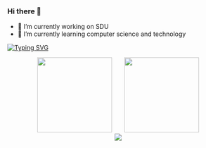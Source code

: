 ### Hi there 👋
- 🔭 I’m currently working on SDU
- 🌱 I’m currently learning computer science and technology
<!--
**lvszl/lvszl** is a ✨ _special_ ✨ repository because its `README.md` (this file) appears on your GitHub profile.

Here are some ideas to get you started:

- 🔭 I’m currently working on SDU
- 🌱 I’m currently learning ...
- 👯 I’m looking to collaborate on ...
- 🤔 I’m looking for help with ...
- 💬 Ask me about ...
- 📫 How to reach me: ...
- 😄 Pronouns: ...
- ⚡ Fun fact: ...
-->
[![Typing SVG](https://readme-typing-svg.herokuapp.com?font=Fira+Code&pause=1000&width=435&lines=%E4%BA%B2%E7%88%B1%E7%9A%84%E6%9C%8B%E5%8F%8B%EF%BC%8C%E4%BD%A0%E5%A5%BD%E5%91%80%F0%9F%91%8B;Jump%EF%BC%81Jump%EF%BC%81Jump%EF%BC%81;%E6%B0%B8%E8%BF%9C%E5%B9%B4%E8%BD%BB%EF%BC%8C%E6%B0%B8%E8%BF%9C%E7%83%AD%E6%B3%AA%E7%9B%88%E7%9C%B6%EF%BC%81)](https://git.io/typing-svg)
<div align="center">
<span>  </span>
<img height="170px" src="https://github-readme-stats.vercel.app/api?username=Achuan-2" /><span>  </span><img height="170px" src="https://github-readme-stats.vercel.app/api/top-langs/?username=Achuan-2&layout=compact&langs_count=8" />
<span>  </span>
</div>
<div align="center">
    <img  src="https://github-readme-streak-stats.herokuapp.com/?user=Achuan-2" />
</div>
